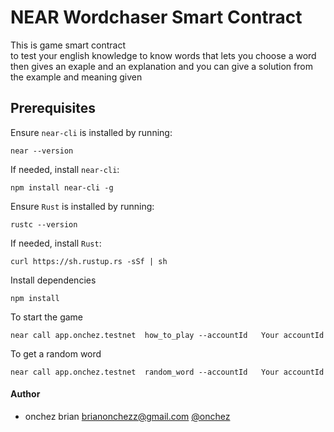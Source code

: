 # NEAR Wordchaser Smart Contract

This is game smart contract  
 to test your english knowledge to know words that lets you choose a word then gives an exaple and an explanation and you can give a solution from the example and meaning given

## Prerequisites

Ensure `near-cli` is installed by running:

```
near --version
```

If needed, install `near-cli`:

```
npm install near-cli -g
```

Ensure `Rust` is installed by running:

```
rustc --version
```

If needed, install `Rust`:

```
curl https://sh.rustup.rs -sSf | sh
```

Install dependencies

```
npm install
```

To start the game

```
near call app.onchez.testnet  how_to_play --accountId   Your accountId
```

To get a random word

```
near call app.onchez.testnet  random_word --accountId   Your accountId
```

#### Author

- onchez brian <brianonchezz@gmail.com> [@onchez](https://twitter.com/onchezz_2)
